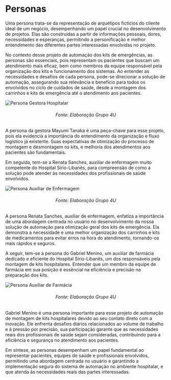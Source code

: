# Personas
Uma persona trata-se da representação de arquétipos fictícios do cliente ideal de um negócio, desempenhando um papel crucial no desenvolvimento de projetos. Elas são construídas a partir de informações pessoais, dores, necessidades e esperanças, permitindo a personificação e melhor entendimento das diferentes partes interessadas envolvidas no projeto. 

No contexto desse projeto de automação dos kits de emergências, as personas são essenciais, pois representam os pacientes que buscam um atendimento mais eficaz, bem como membros da equipe responsável pela organização dos kits e funcionamento dos sistemas. Ao entender as necessidades e desafios de cada persona, pode-se direcionar a solução de automação, assegurando sua relevância e benefício para todos os envolvidos no ciclo de cuidados de saúde, desde a montagem dos carrinhos e kits de emergência até o atendimento aos pacientes. 

![Persona Gestora Hospitalar](/img/persona-mayumi.png)
<h6 align="center"> Fonte: Elaboração Grupo 4U </h6>

A persona da gestora Mayumi Tanaka é uma peça-chave para esse projeto, pois ela evidencia a importância do entendimento da organização e fluxo logístico já existente. Suas expectativas de otimização do processo de montagem e desmontagem os kits, e melhoria dos atendimentos aos pacientes são fundamentais.

Em seguida, tem-se a Renata Sanches, auxiliar de enfermagem muito competente do Hospital Sírio-Libanês, para compreensão de como a solução pode atender às necessidades dos profissionais de saúde envolvidos.

![Persona Auxiliar de Enfermagem](/img/persona-renata.png)
<h6 align="center"> Fonte: Elaboração Grupo 4U </h6>

A persona Renata Sanches, auxiliar de enfermagem, enfatiza a importância de uma abordagem centrada no usuário no desenvolvimento da nossa solução de automação para otimização geral dos kits de emergência. Ela demonstra a necessidade e uma melhor organização dos carrinhos e kits de medicamentos para evitar erros na hora do atendimento, tornando-os mais rápidos e seguros.

A seguir, tem-se a persona do Gabriel Menino, um auxiliar de farmácia dedicado e eficiente do Hospital Sírio-Libanês, um dos responsáveis pela montagem de kits hospitalares. Entender que um membro da equipe de farmácia em sua posição é essêncial na eficiência e precisão na preparação dos kits. 

![Persona Auxiliar de Farmácia](/img/persona-gabriel.png)
<h6 align="center"> Fonte: Elaboração Grupo 4U </h6>

Gabriel Menino é uma persona importante para esse projeto de automação de montagem de kits hospitalares devido ao seu contato direto com a inovação. Ele enfrenta desafios diários relacionados ao volume de trabalho e à pressão por precisão, sua participação garante que as necessidades reais dos profissionais de saúde sejam consideradas, contribuindo para a eficiência e segurança no atendimento aos pacientes.

Em síntese, as personas desempenham um papel fundamental ao representar pacientes, equipes de saúde e profissionais envolvidos, permitindo uma abordagem centrada no usuário e garantindo a implementação segura do sistema de automação no ambiente hospitalar, e que atenda às necessidades reais das partes interessadas.

